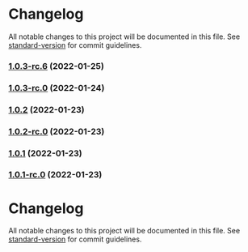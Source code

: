 # Changelog

All notable changes to this project will be documented in this file. See [standard-version](https://github.com/conventional-changelog/standard-version) for commit guidelines.

### [1.0.3-rc.6](https://github.com/ironSource/fusion-ui/compare/v1.0.0...v1.0.3-rc.6) (2022-01-25)

### [1.0.3-rc.0](https://github.com/ironSource/fusion-ui/compare/v1.0.2...v1.0.3-rc.0) (2022-01-24)

### [1.0.2](https://github.com/ironSource/fusion-ui/compare/v1.0.0...v1.0.2) (2022-01-23)

### [1.0.2-rc.0](https://github.com/ironSource/fusion-ui/compare/v1.0.0...v1.0.2-rc.0) (2022-01-23)

### [1.0.1](https://github.com/ironSource/fusion-ui/compare/v1.0.1-rc.0...v1.0.1) (2022-01-23)

### [1.0.1-rc.0](https://github.com/ironSource/fusion-ui/compare/v1.0.0...v1.0.1-rc.0) (2022-01-23)

# Changelog

All notable changes to this project will be documented in this file. See [standard-version](https://github.com/conventional-changelog/standard-version) for commit guidelines.
